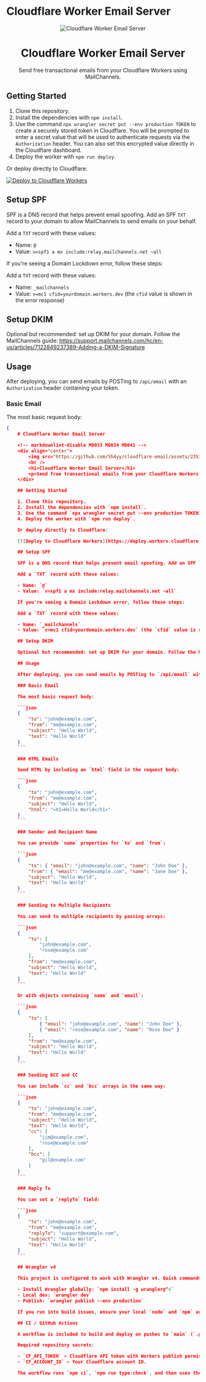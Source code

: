 # Cloudflare Worker Email Server

<!-- markdownlint-disable MD033 MD034 -->
<div align="center">
 <img src="https://github.com/Sh4yy/cloudflare-email/assets/23535123/36a28753-7ded-45ef-bfed-fcc308658b33" alt="Cloudflare Worker Email Server"/>
 <br>
  <h1>Cloudflare Worker Email Server</h1>
 <p>Send free transactional emails from your Cloudflare Workers using MailChannels.</p>
</div>

## Getting Started

1. Clone this repository.
2. Install the dependencies with `npm install`.
3. Use the command `npx wrangler secret put --env production TOKEN` to create a securely stored token in Cloudflare. You will be prompted to enter a secret value that will be used to authenticate requests via the `Authorization` header. You can also set this encrypted value directly in the Cloudflare dashboard.
4. Deploy the worker with `npm run deploy`.

Or deploy directly to Cloudflare:

[![Deploy to Cloudflare Workers](https://deploy.workers.cloudflare.com/button)](https://deploy.workers.cloudflare.com/?url=https://github.com/Sh4yy/cloudflare-email)

## Setup SPF

SPF is a DNS record that helps prevent email spoofing. Add an SPF `TXT` record to your domain to allow MailChannels to send emails on your behalf.

Add a `TXT` record with these values:

- Name: `@`
- Value: `v=spf1 a mx include:relay.mailchannels.net ~all`

If you're seeing a Domain Lockdown error, follow these steps:

Add a `TXT` record with these values:

- Name: `_mailchannels`
- Value: `v=mc1 cfid=yourdomain.workers.dev` (the `cfid` value is shown in the error response)

## Setup DKIM

Optional but recommended: set up DKIM for your domain. Follow the MailChannels guide: https://support.mailchannels.com/hc/en-us/articles/7122849237389-Adding-a-DKIM-Signature

## Usage

After deploying, you can send emails by POSTing to `/api/email` with an `Authorization` header containing your token.

### Basic Email

The most basic request body:

```json
{
    # Cloudflare Worker Email Server

    <!-- markdownlint-disable MD033 MD034 MD041 -->
    <div align="center">
        <img src="https://github.com/Sh4yy/cloudflare-email/assets/23535123/36a28753-7ded-45ef-bfed-fcc308658b33" alt="Cloudflare Worker Email Server" />
        <br />
        <h1>Cloudflare Worker Email Server</h1>
        <p>Send free transactional emails from your Cloudflare Workers using MailChannels.</p>
    </div>

    ## Getting Started

    1. Clone this repository.
    2. Install the dependencies with `npm install`.
    3. Use the command `npx wrangler secret put --env production TOKEN` to create a securely stored token in Cloudflare. You will be prompted to enter a secret value that will be used to authenticate requests via the `Authorization` header. You can also set this encrypted value directly in the Cloudflare dashboard.
    4. Deploy the worker with `npm run deploy`.

    Or deploy directly to Cloudflare:

    [![Deploy to Cloudflare Workers](https://deploy.workers.cloudflare.com/button)](https://deploy.workers.cloudflare.com/?url=https://github.com/Sh4yy/cloudflare-email)

    ## Setup SPF

    SPF is a DNS record that helps prevent email spoofing. Add an SPF `TXT` record to your domain to allow MailChannels to send emails on your behalf.

    Add a `TXT` record with these values:

    - Name: `@`
    - Value: `v=spf1 a mx include:relay.mailchannels.net ~all`

    If you're seeing a Domain Lockdown error, follow these steps:

    Add a `TXT` record with these values:

    - Name: `_mailchannels`
    - Value: `v=mc1 cfid=yourdomain.workers.dev` (the `cfid` value is shown in the error response)

    ## Setup DKIM

    Optional but recommended: set up DKIM for your domain. Follow the MailChannels guide: [MailChannels DKIM guide](https://support.mailchannels.com/hc/en-us/articles/7122849237389-Adding-a-DKIM-Signature)

    ## Usage

    After deploying, you can send emails by POSTing to `/api/email` with an `Authorization` header containing your token.

    ### Basic Email

    The most basic request body:

    ```json
    {
        "to": "john@example.com",
        "from": "me@example.com",
        "subject": "Hello World",
        "text": "Hello World"
    }
    ```

    ### HTML Emails

    Send HTML by including an `html` field in the request body:

    ```json
    {
        "to": "john@example.com",
        "from": "me@example.com",
        "subject": "Hello World",
        "html": "<h1>Hello World</h1>"
    }
    ```

    ### Sender and Recipient Name

    You can provide `name` properties for `to` and `from`:

    ```json
    {
        "to": { "email": "john@example.com", "name": "John Doe" },
        "from": { "email": "me@example.com", "name": "Jane Doe" },
        "subject": "Hello World",
        "text": "Hello World"
    }
    ```

    ### Sending to Multiple Recipients

    You can send to multiple recipients by passing arrays:

    ```json
    {
        "to": [
            "john@example.com",
            "rose@example.com"
        ],
        "from": "me@example.com",
        "subject": "Hello World",
        "text": "Hello World"
    }
    ```

    Or with objects containing `name` and `email`:

    ```json
    {
        "to": [
            { "email": "john@example.com", "name": "John Doe" },
            { "email": "rose@example.com", "name": "Rose Doe" }
        ],
        "from": "me@example.com",
        "subject": "Hello World",
        "text": "Hello World"
    }
    ```

    ### Sending BCC and CC

    You can include `cc` and `bcc` arrays in the same way:

    ```json
    {
        "to": "john@example.com",
        "from": "me@example.com",
        "subject": "Hello World",
        "text": "Hello World",
        "cc": [
            "jim@example.com",
            "rose@example.com"
        ],
        "bcc": [
            "gil@example.com"
        ]
    }
    ```

    ### Reply To

    You can set a `replyTo` field:

    ```json
    {
        "to": "john@example.com",
        "from": "me@example.com",
        "replyTo": "support@example.com",
        "subject": "Hello World",
        "text": "Hello World"
    }
    ```

    ## Wrangler v4

    This project is configured to work with Wrangler v4. Quick commands:

    - Install Wrangler globally: `npm install -g wrangler@^4`
    - Local dev: `wrangler dev`
    - Publish: `wrangler publish --env production`

    If you run into build issues, ensure your local `node` and `npm` are up to date and run `npm install` to refresh devDependencies.

    ## CI / GitHub Actions

    A workflow is included to build and deploy on pushes to `main` (`.github/workflows/deploy.yml`).

    Required repository secrets:

    - `CF_API_TOKEN` — Cloudflare API token with Workers publish permissions.
    - `CF_ACCOUNT_ID` — Your Cloudflare account ID.

    The workflow runs `npm ci`, `npm run type:check`, and then uses the official `cloudflare/wrangler-action` to publish to Cloudflare.
